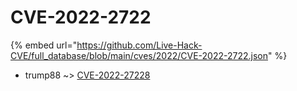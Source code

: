 # CVE-2022-2722
{% embed url="https://github.com/Live-Hack-CVE/full_database/blob/main/cves/2022/CVE-2022-2722.json" %}

* trump88 ~> [CVE-2022-27228](https://www.alice-snow.ru/2022/database/cve-2022-2722/cve-2022-27228-trump88)